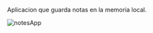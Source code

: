 Aplicacion que guarda notas en la memoria local.

![notesApp](https://github.com/ezomoza/notes-app/assets/114027093/15f2cd75-bf7a-46d2-8c89-ef2f3c6bfa3e)
